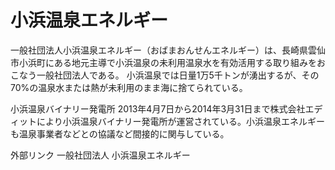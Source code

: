 # 小浜温泉エネルギー

一般社団法人小浜温泉エネルギー（おばまおんせんエネルギー）は、長崎県雲仙市小浜町にある地元主導で小浜温泉の未利用温泉水を有効活用する取り組みをおこなう一般社団法人である。
小浜温泉では日量1万5千トンが湧出するが、その70%の温泉水または熱が未利用のまま海に捨てられている。

小浜温泉バイナリー発電所
2013年4月7日から2014年3月31日まで株式会社エディットにより小浜温泉バイナリー発電所が運営されている。小浜温泉エネルギーも温泉事業者などとの協議など間接的に関与している。

外部リンク
一般社団法人 小浜温泉エネルギー
